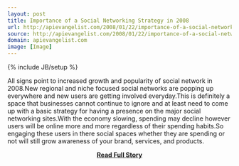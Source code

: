 ```yaml
---
layout: post
title: Importance of a Social Networking Strategy in 2008
url: http://apievangelist.com/2008/01/22/importance-of-a-social-networking-strategy-in-2008/
source: http://apievangelist.com/2008/01/22/importance-of-a-social-networking-strategy-in-2008/
domain: apievangelist.com
image: [Image]
---
```

{% include JB/setup %}<p>All signs point to increased growth and popularity of social network in 2008.New regional and niche focused social networks are popping up everywhere and new users are getting involved everyday.This is definitely a space that businesses cannot continue to ignore and at least need to come up with a basic strategy for having a presence on the major social networking sites.With the economy slowing, spending may decline however users will be online more and more regardless of their spending habits.So engaging these users in there social spaces whether they are spending or not will still grow awareness of your brand, services, and products.</p>
<center><p><a href="http://apievangelist.com/2008/01/22/importance-of-a-social-networking-strategy-in-2008/" style='padding:25px; font-sze:18px; font-weight: bold;'>Read Full Story</a></p></center>
